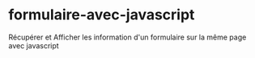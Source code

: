 # formulaire-avec-javascript
Récupérer et Afficher les information d'un formulaire sur la même page avec javascript
